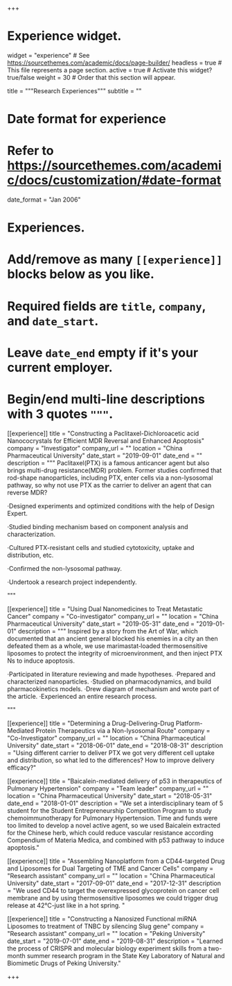 +++
# Experience widget.
widget = "experience"  # See https://sourcethemes.com/academic/docs/page-builder/
headless = true  # This file represents a page section.
active = true  # Activate this widget? true/false
weight = 30  # Order that this section will appear.

title = """Research
Experiences"""
subtitle = ""

# Date format for experience
#   Refer to https://sourcethemes.com/academic/docs/customization/#date-format
date_format = "Jan 2006"

# Experiences.
#   Add/remove as many `[[experience]]` blocks below as you like.
#   Required fields are `title`, `company`, and `date_start`.
#   Leave `date_end` empty if it's your current employer.
#   Begin/end multi-line descriptions with 3 quotes `"""`.
[[experience]]
  title = "Constructing a Paclitaxel-Dichloroacetic acid Nanococrystals for Efficient MDR Reversal and Enhanced Apoptosis"
  company = "Investigator"
  company_url = ""
  location = "China Pharmaceutical University"
  date_start = "2019-09-01"
  date_end = ""
  description = """
  Paclitaxel(PTX) is a famous anticancer agent but also brings multi-drug resistance(MDR) problem. Former studies confirmed that rod-shape nanoparticles, including PTX, enter cells via a non-lysosomal pathway, so why not use PTX as the carrier to deliver an agent that can reverse MDR?

·Designed experiments and optimized conditions with the help of Design Expert.

·Studied binding mechanism based on component analysis and characterization.

·Cultured PTX-resistant cells and studied cytotoxicity, uptake and distribution, etc.

·Confirmed the non-lysosomal pathway. 

·Undertook a research project independently. 

"""

[[experience]]
  title = "Using Dual Nanomedicines to Treat Metastatic Cancer"
  company = "Co-investigator"
  company_url = ""
  location = "China Pharmaceutical University"
  date_start = "2019-05-31"
  date_end = "2019-01-01"
  description = """
  Inspired by a story from the Art of War, which documented that an ancient general blocked his enemies in a city an then defeated them as a whole, we use marimastat‐loaded thermosensitive liposomes to protect the integrity of microenvironment, and then inject PTX Ns to induce apoptosis.
  
·Participated in literature reviewing and made hypotheses.
·Prepared and characterized nanoparticles.
·Studied on pharmacodynamics, and build pharmacokinetics models.
·Drew diagram of mechanism and wrote part of the article.
·Experienced an entire research process. 
  
 """

[[experience]]
  title = "Determining a Drug-Delivering-Drug Platform-Mediated Protein Therapeutics via a Non-lysosomal Route"
  company = "Co-Investigator"
  company_url = ""
  location = "China Pharmaceutical University"
  date_start = "2018-06-01"
  date_end = "2018-08-31"
  description = "Using different carrier to deliver PTX we got very different cell uptake and distribution, so what led to the differences? How to improve delivery efficacy?"
  
[[experience]]
  title = "Baicalein-mediated delivery of p53 in therapeutics of Pulmonary Hypertension"
  company = "Team leader"
  company_url = ""
  location = "China Pharmaceutical University"
  date_start = "2018-05-31"
  date_end = "2018-01-01"
  description = "We set a interdisciplinary team of 5 student for the Student Entrepreneurship Competition Program to study chemoimmunotherapy for Pulmonary Hypertension. Time and funds were too limited to develop a novel active agent, so we used Baicalein extracted for the Chinese herb, which could reduce vascular resistance according Compendium of Materia Medica, and combined with p53 pathway to induce apoptosis."
  
[[experience]]
  title = "Assembling Nanoplatform from a CD44-targeted Drug and Liposomes for Dual Targeting of TME and Cancer Cells"
  company = "Research assistant"
  company_url = ""
  location = "China Pharmaceutical University"
  date_start = "2017-09-01"
  date_end = "2017-12-31"
  description = "We used CD44 to target the overexpressed glycoprotein on cancer cell membrane and by using thermosensitive liposomes we could trigger drug release at 42℃-just like in a hot spring. "
  
[[experience]]
  title = "Constructing a Nanosized Functional miRNA Liposomes to treatment of TNBC by silencing Slug gene"
  company = "Research assistant"
  company_url = ""
  location = "Peking University"
  date_start = "2019-07-01"
  date_end = "2019-08-31"
  description = "Learned the process of CRISPR and molecular biology experiment skills from a two-month summer research program in the State Key Laboratory of Natural and Biomimetic Drugs of Peking University."
  
+++



